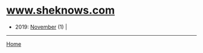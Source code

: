 # www.sheknows.com

  * 2019: 
      [November](./www-sheknows-com-2019-11.md) (1) | 

----

[Home](../)
